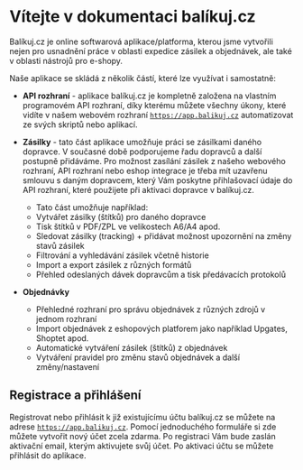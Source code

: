﻿---
sidebar_position: 1
---

# Vítejte v dokumentaci balíkuj.cz

Balíkuj.cz je online softwarová aplikace/platforma, kterou jsme vytvořili nejen pro usnadnění práce v oblasti expedice zásilek a objednávek, ale také v oblasti nástrojů pro e-shopy. 

Naše aplikace se skládá z několik částí, které lze využívat i samostatně:

- **API rozhraní** - aplikace balíkuj.cz je kompletně založena na vlastním programovém API rozhraní, díky kterému můžete všechny úkony, které vidíte v našem webovém rozhraní [`https://app.balikuj.cz`](https://app.balikuj.cz) automatizovat ze svých skriptů nebo aplikací.


- **Zásilky** - tato část aplikace umožňuje práci se zásilkami daného dopravce. V současné době podporujeme řadu dopravců a další postupně přidáváme.
Pro možnost zasílání zásilek z našeho webového rozhraní, API rozhraní nebo eshop integrace je třeba mít uzavřenu smlouvu s daným dopravcem, který Vám poskytne přihlašovací údaje do API rozhraní, které použijete při aktivaci dopravce v balíkuj.cz.
  - Tato část umožňuje například:
  - Vytvářet zásilky (štítků) pro daného dopravce
  - Tisk štítků v PDF/ZPL ve velikostech A6/A4 apod.
  - Sledovat zásilky (tracking) + přidávat možnost upozornění na změny stavů zásilek
  - Filtrování a vyhledávání zásilek včetně historie
  - Import a export zásilek z různých formátů
  - Přehled odeslaných dávek dopravcům a tisk předávacích protokolů

- **Objednávky**
  - Přehledné rozhraní pro správu objednávek z různých zdrojů v jednom rozhraní
  - Import objednávek z eshopových platforem jako například Upgates, Shoptet apod.
  - Automatické vytváření zásilek (štítků) z objednávek
  - Vytváření pravidel pro změnu stavů objednávek a další změny/nastavení

 ## Registrace a přihlášení
 Registrovat nebo přihlásit k již existujícímu účtu balíkuj.cz se můžete na adrese [`https://app.balikuj.cz`](https://app.balikuj.cz). Pomocí jednoduchého formuláře si zde můžete vytvořit nový účet zcela zdarma. Po registraci Vám bude zaslán aktivační email, kterým aktivujete svůj účet. Po aktivaci účtu se můžete přihlásit do aplikace.
